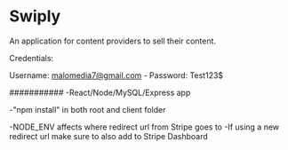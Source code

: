 # Swiply
An application for content providers to sell their content.

Credentials:

Username: malomedia7@gmail.com - Password: Test123$

###########
-React/Node/MySQL/Express app

-"npm install" in both root and client folder

-NODE_ENV affects where redirect url from Stripe goes to
-If using a new redirect url make sure to also add to Stripe Dashboard
